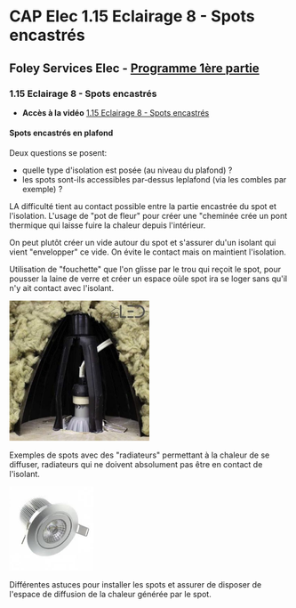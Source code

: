 # CAP Elec 1.15 Eclairage 8 - Spots encastrés
## Foley Services Elec - [Programme 1ère partie](../1ere_partie/README.md)

### 1.15 Eclairage 8 - Spots encastrés

- **Accès à la vidéo** [1.15 Eclairage 8 - Spots encastrés](https://youtu.be/hgDzZm1hEZg)

#### Spots encastrés en plafond

Deux questions se posent:

- quelle type d'isolation est posée (au niveau du plafond) ?
- les spots sont-ils accessibles par-dessus leplafond (via les combles par exemple) ?

LA difficulté tient au contact possible entre la partie encastrée du spot et l'isolation. L'usage de "pot de fleur" pour créer une "cheminée crée un pont thermique qui laisse fuire la chaleur depuis l'intérieur.

On peut plutôt créer un vide autour du spot et s'assurer du'un isolant qui vient "envelopper" ce vide. On évite le contact mais on maintient l'isolation.

Utilisation de "fouchette" que l'on glisse par le trou qui reçoit le spot, pour pousser la laine de verre et créer un espace oùle spot ira se loger sans qu'il n'y ait contact avec l'isolant.

<img src="./images/Spot_encastre_plafond.jpg" width="50%">

Exemples de spots avec des "radiateurs" permettant à la chaleur de se diffuser, radiateurs qui ne doivent absolument pas être en contact de l'isolant.

<img src="./images/Spot_radiateur.jpeg" width="30%">

Différentes astuces pour installer les spots et assurer de disposer de l'espace de diffusion de la chaleur générée par le spot.


